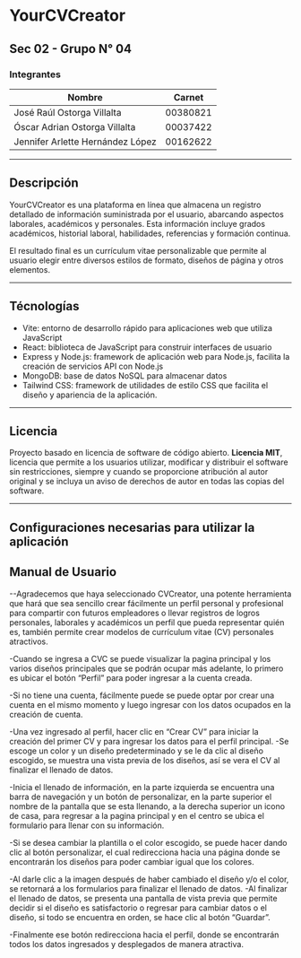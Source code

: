 # YourCVCreator

## Sec 02 - Grupo N° 04

### Integrantes

| Nombre        | Carnet        |
| ------------- | ------------- |
| José Raúl Ostorga Villalta | 00380821 |
| Óscar Adrian Ostorga Villalta | 00037422 |
| Jennifer Arlette Hernández López | 00162622 |

---

## Descripción

YourCVCreator es una plataforma en línea que almacena un registro detallado de información suministrada por el usuario, abarcando aspectos laborales, académicos y personales. Esta información incluye grados académicos, historial laboral, habilidades, referencias y formación continua. 

El resultado final es un currículum vitae personalizable que permite al usuario elegir entre diversos estilos de formato, diseños de página y otros elementos.

---

## Técnologías

* Vite: entorno de desarrollo rápido para aplicaciones web que utiliza JavaScript
* React: biblioteca de JavaScript para construir interfaces de usuario
* Express y Node.js: framework de aplicación web para Node.js, facilita la creación de servicios API con Node.js
* MongoDB: base de datos NoSQL para almacenar datos
* Tailwind CSS: framework de utilidades de estilo CSS que facilita el diseño y apariencia de la aplicación.

---

## Licencia 

Proyecto basado en licencia de software de código abierto. **Licencia MIT**, licencia que permite a los usuarios utilizar, modificar y distribuir el software sin restricciones, siempre y cuando se proporcione atribución al autor original y se incluya un aviso de derechos de autor en todas las copias del software.

---

## Configuraciones necesarias para utilizar la aplicación

##  Manual de Usuario
--Agradecemos que haya seleccionado CVCreator, una potente herramienta que hará que sea sencillo crear fácilmente un perfil personal y profesional para compartir con futuros empleadores o llevar registros de logros personales, laborales y académicos un perfil que pueda representar quién es, también permite crear modelos de currículum vitae (CV) personales atractivos. 

-Cuando se ingresa a CVC se puede visualizar la pagina principal y los varios diseños principales que se podrán ocupar más adelante, lo primero es ubicar el botón “Perfil” para poder ingresar a la cuenta creada. 

-Si no tiene una cuenta, fácilmente puede se puede optar por crear una cuenta en el mismo momento y luego ingresar con los datos ocupados en la creación de cuenta.

-Una vez ingresado al perfil, hacer clic en “Crear CV” para iniciar la creación del primer CV y para ingresar los datos para el perfil principal. 
-Se escoge un color y un diseño predeterminado y se le da clic al diseño escogido, se muestra una vista previa de los diseños, así se vera el CV al finalizar el llenado de datos.

-Inicia el llenado de información, en la parte izquierda se encuentra una barra de navegación y un botón de personalizar, en la parte superior el nombre de la pantalla que se esta llenando, a la derecha superior un icono de casa, para regresar a la pagina principal y en el centro se ubica el formulario para llenar con su información. 

-Si se desea cambiar la plantilla o el color escogido, se puede hacer dando clic al botón personalizar, el cual redirecciona hacia una página donde se encontrarán los diseños para poder cambiar igual que los colores. 

-Al darle clic a la imagen después de haber cambiado el diseño y/o el color, se retornará a los formularios para finalizar el llenado de datos. 
-Al finalizar el llenado de datos, se presenta una pantalla de vista previa que permite decidir si el diseño es satisfactorio o regresar para cambiar datos o el diseño, si todo se encuentra en orden, se hace clic al botón “Guardar”.

-Finalmente ese botón redirecciona hacia el perfil, donde se encontrarán todos los datos ingresados y desplegados de manera atractiva. 
